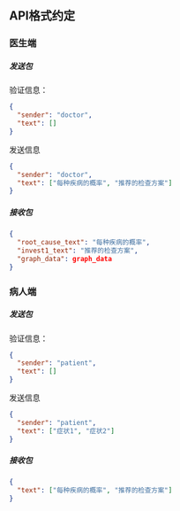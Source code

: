 ## API格式约定
### 医生端
##### 发送包
验证信息：  
```json
{
  "sender": "doctor",
  "text": []
}
```
发送信息
```json
{
  "sender": "doctor",
  "text": ["每种疾病的概率", "推荐的检查方案"]
}
```
##### 接收包
```json
{
  "root_cause_text": "每种疾病的概率",
  "invest1_text": "推荐的检查方案",
  "graph_data": graph_data
}
```
### 病人端
##### 发送包
验证信息：  
```json
{
  "sender": "patient",
  "text": []
}
```
发送信息
```json
{
  "sender": "patient",
  "text": ["症状1", "症状2"]
}
```
##### 接收包
```json
{
  "text": ["每种疾病的概率", "推荐的检查方案"]
}
```